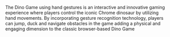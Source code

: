The Dino Game using hand gestures is an interactive and innovative gaming experience where players control the iconic Chrome dinosaur by utilizing hand movements. By incorporating gesture recognition technology, players can jump, duck and navigate obstacles in the game adding a physical and engaging dimension to the classic browser-based Dino Game
